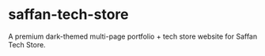 # saffan-tech-store
A premium dark-themed multi-page portfolio + tech store website for Saffan Tech Store.
